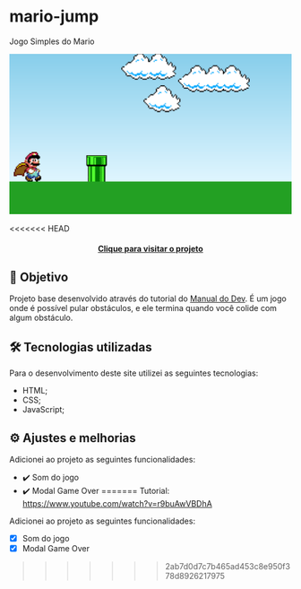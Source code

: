 # mario-jump

Jogo Simples do Mario

![Resultado final do projeto](imagens/projeto-final.png)

<<<<<<< HEAD
<h4 align="center"><a href="https://mario-jump.vercel.app/">Clique para visitar o projeto</a></h4>

## 🎯 Objetivo

Projeto base desenvolvido através do tutorial do [Manual do Dev](https://www.youtube.com/watch?v=r9buAwVBDhA). É um jogo onde é possível pular obstáculos, e ele termina quando você colide com algum obstáculo.

## 🛠️ Tecnologias utilizadas

Para o desenvolvimento deste site utilizei as seguintes tecnologias:

- HTML;
- CSS;
- JavaScript;

## ⚙️ Ajustes e melhorias

Adicionei ao projeto as seguintes funcionalidades:

- ✔️ Som do jogo
- ✔️ Modal Game Over
=======
Tutorial: https://www.youtube.com/watch?v=r9buAwVBDhA

Adicionei ao projeto as seguintes funcionalidades: 

- [x] Som do jogo
- [x] Modal Game Over
>>>>>>> 2ab7d0d7c7b465ad453c8e950f378d8926217975

